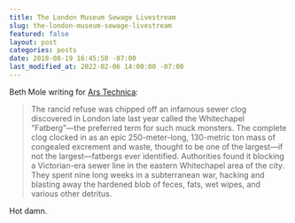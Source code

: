 ```yaml
---
title: The London Museum Sewage Livestream
slug: the-london-museum-sewage-livestream
featured: false
layout: post
categories: posts
date: 2018-08-19 16:45:58 -07:00
last_modified_at: 2022-02-06 14:00:00 -07:00
---
```


Beth Mole writing for [Ars Technica](https://arstechnica.com/science/2018/08/stinky-festering-sewage-now-21st-century-artifact-watch-the-livestream/):

> The rancid refuse was chipped off an infamous sewer clog discovered in London late last year called the Whitechapel “Fatberg”—the preferred term for such muck monsters. The complete clog clocked in as an epic 250-meter-long, 130-metric ton mass of congealed excrement and waste, thought to be one of the largest—if not the largest—fatbergs ever identified. Authorities found it blocking a Victorian-era sewer line in the eastern Whitechapel area of the city. They spent nine long weeks in a subterranean war, hacking and blasting away the hardened blob of feces, fats, wet wipes, and various other detritus.

Hot damn.

